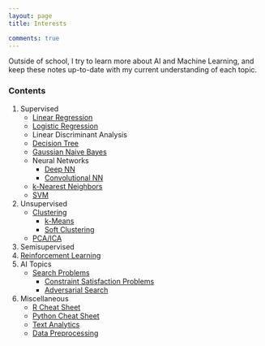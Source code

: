 ```yaml
---
layout: page
title: Interests

comments: true
---
```


Outside of school, I try to learn more about AI and Machine Learning, and keep these notes up-to-date with my current understanding of each topic.

### Contents

1. Supervised
	* [Linear Regression](2017-06-27-linear-regression)
	* [Logistic Regression](2017-07-16-logistic-reg)
	* Linear Discriminant Analysis
	* [Decision Tree](2017-07-04-tree) 
	* [Gaussian Naive Bayes](2017-06-21-gaussian-naive-bayes)
	* Neural Networks
		* [Deep NN](2017-07-27-deepnn)
		* [Convolutional NN](2017-07-27-cnn)
	* [k-Nearest Neighbors](2017-06-28-knn)
	* [SVM](2017-06-28-svm)
2. Unsupervised
	* [Clustering](2017-07-04-clustering)
		* [k-Means](2017-07-18-kmeans)
		* [Soft Clustering](2017-07-13-softclustering)
	* [PCA/ICA](2017-07-09-pca)
3. Semisupervised
4. [Reinforcement Learning](2017-07-12-reinforcement)
5. AI Topics
	* [Search Problems](2017-08-01-searchproblems)
		* [Constraint Satisfaction Problems](2017-08-05-csp)
		* [Adversarial Search](2017-08-12-adversarial)
5. Miscellaneous
	* [R Cheat Sheet](2017-06-26-r-cmds)
	* [Python Cheat Sheet](2017-06-26-python-cmds)
	* [Text Analytics](2017-07-12-text-analytics)
	* [Data Preprocessing](2017-06-26-preprocessing)

	
